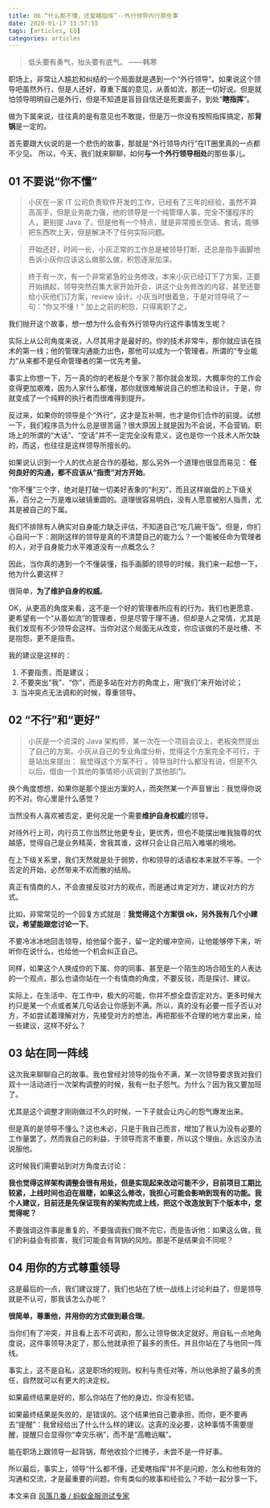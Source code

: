 ```yaml
---
title: 06 “什么都不懂，还爱瞎指挥”--外行领导内行那些事
date: 2020-01-17 15:57:55
tags: [articles, EQ]
categories: articles
---
```


>低头要有勇气，抬头要有底气。
——韩寒

职场上，非常让人尴尬和纠结的一个局面就是遇到一个“外行领导”。如果说这个领导吧虽然外行，但是人还好，尊重下属的意见，从善如流，那还一切好说。但是就怕领导明明自己是外行，但是不知道是盲目自信还是死要面子，到处“**瞎指挥**”。

做为下属来说，往往真的是有意见也不敢提，但是万一你没有按照指挥搞定，那**背锅**是一定的。

首先要跟大伙说的是一个悲伤的故事，那就是“外行领导内行”在IT圈里真的一点都不少见。 所以，今天，我们就来聊聊，如何**与一个外行领导相处**的那些事儿。


## 01 不要说“你不懂”

>小灰在一家 IT 公司负责软件开发的工作，已经有了三年的经验，虽然不算高高手，但是业务能力强，他的领导是一个纯管理人事，完全不懂程序的人，更别提 Java 了。但是他有一个特点，就是非常擅长空话、套话，能够把东西吹上天，但是解决不了任何实际问题。

>开始还好，时间一长，小灰正常的工作总是被领导打断、还总是指手画脚地告诉小灰你应该这么做那么做，积怨逐渐加深。

>终于有一次，有一个非常紧急的业务修改，本来小灰已经订下了方案，正要开始搞起，领导突然召集大家开始开会，讲这个业务修改的内容，甚至还要给小灰他们订方案，review 设计。小灰当时很着急，于是对领导吼了一句：“你又不懂！” 加上之前的积怨，只得离职了之。

我们抛开这个故事，想一想为什么会有外行领导内行这件事情发生呢？

实际上从公司角度来说，人尽其用才是最好的。你的技术非常牛，那你就应该在技术的第一线；他的管理沟通能力出色，那他可以成为一个管理者。所谓的“专业能力”从来都不是任命管理者的第一优先考量。

事实上你想一下，万一真的你的老板是个专家？那你就会发现，大概率你的工作会变得更加艰难，因为人家什么都懂，那你就很难解说自己的想法和设计。于是，你就变成了一个纯粹的执行者而很难得到提升。

反过来，如果你的领导是个“外行”，这才是互补啊，也才是你们合作的前提。试想一下，我们程序员为什么总是很苦逼？很大原因上就是因为不会说，不会营销。职场上的所谓的“大话”、“空话”并不一定完全没有意义，这也是你一个技术人所欠缺的，而这，也往往是这样领导所擅长的。

如果说认识到一个人的优点是合作的基础，那么另外一个道理也很显而易见： **任何良好的沟通，都不应该从“指责”对方开始**。

“你不懂”三个字，绝对是打破一切美好表象的“利刃”，而且这样崩盘的上下级关系，百分之一万是难以破镜重圆的。道理很容易明白，没有人愿意被别人指责，尤其是被自己的下属。

我们不排除有人确实对自身能力缺乏评估，不知道自己“吃几碗干饭”。但是，你扪心自问一下：刚刚这样的领导是真的不清楚自己的能力么？一个能被任命为管理者的人，对于自身能力水平难道没有一点概念么？

因此，当你真的遇到一个不懂装懂，指手画脚的领导的时候，我们来一起想一下，他为什么要这样？

很简单，**为了维护自身的权威**。

OK，从更高的角度来看，这不是一个好的管理者所应有的行为。我们也更愿意、更希望有一个“从善如流”的管理者，但是尽管于理不通，但却是人之常情，尤其是我们发现有不少领导会这样。当你对这个局面无从改变，你应该做的不是吐槽、不是抱怨，更不是指责。

我的建议是这样的：

1. 不要指责，而是建议；
2. 不要突出“我”、“你”，而是多站在对方的角度上，用“我们”来开始讨论；
3. 当冲突点无法调和的时候，尊重领导。


## 02 “不行”和“更好”

>小灰是一个资深的 Java 架构师，某一次在一个项目会议上，老板突然提出了自己的方案。小灰从自己的专业角度分析，觉得这个方案完全不可行，于是站出来提出： 我觉得这个方案不行 。领导当时什么都没有说，但是不久以后，借由一个其他的事情把小灰调到了其他部门。

换个角度想想，如果你是那个提出方案的人，而突然某一个声音冒出：我觉得你说的不对。你心里是什么感觉？

当然没有人喜欢被否定，更何况是一个需要**维护自身权威**的领导。

对待外行上司，内行员工你当然比他更专业，更优秀，但也不能摆出唯我独尊的优越感，觉得自己是业务精英，舍我其谁，这样只会让自己陷入难堪的境地。

在上下级关系里，我们天然就是处于弱势，你和领导的话语权本来就不平等。一个否定的开始，必然带来不欢而散的结局。

真正有情商的人，不会直接反驳对方的观点，而是通过肯定对方，建议对方的方式。

比如，非常常见的一个回复方式就是：**我觉得这个方案很 ok，另外我有几个小建议，希望能跟您讨论一下**。

不要冷冰冰地回击领导，给他留个面子，留一定的缓冲空间，让他能够停下来，听听你在说什么，也给他一个机会纠正自己。

同样，如果这个人换成你的下属、你的同事、甚至是一个陌生的场合陌生的人表达的一个观点，那么也请你站在一个有情商的角度，不要反驳，而是探讨、建议。

实际上，在生活中、在工作中，极大的可能，你并不想全盘否定对方。更多时候大约只是某一个点或者某几句话会让你感到不满。所以，真的没有必要一揽子否认对方，不如尝试着理解对方，先接受对方的想法，再把那些不合理的地方拿出来，给一些建议，这样不好么？


## 03 站在同一阵线

这次我来聊聊自己的故事。我也曾经对领导的指令不满，某一次领导要求我对我们双十一活动进行一次架构调整的时候，我有一肚子怨气。为什么？因为我又要加班了。

尤其是这个调整才刚刚做过不久的时候，一下子就会让内心的怨气爆发出来。

但是真的是领导不懂么？这也未必，只是于我自己而言，增加了我认为没有必要的工作量罢了。然而我自己的利益，于领导而言不重要，所以这个理由，永远没办法说服他。

这时候我们需要站到对方角度去讨论：

**我也觉得这样架构调整会很有用处，但是实现起来改动可能不少，目前项目工期比较紧，上线时间也迫在眉睫，如果这么修改，我担心可能会影响到现有的功能。我个人建议，目前还是先保证现有的架构完成上线，把这个改造放到下个版本中，您觉得呢？**

不要强调这件事是重复的，不要强调我们做不完它，而是告诉他：如果这么做，我们的利益会有损害，我们可能会有背锅的风险。那是不是结果会不同呢？


## 04 用你的方式尊重领导

这是最后的一点，我们建议提了，我们也站在了统一战线上讨论利益了，但是领导就是不认可，那我该怎么办呢？

**很简单，尊重他，并用你的方式做到最合理**。

当你们有了冲突，并且看上去不可调和，那么让领导做决定就好。用自私一点地角度说，这件事领导决定了，那么他就承担了最多的责任。并且你站在了与他同一阵线。

事实上，这不是自私，这是职场的规则。权利与责任对等，所以他承担了最多的责任，自然就可以有更大的决定权。

如果最终结果是好的，那么你站在了他的身边，你没有犯错。

如果最终结果是失败的，是错误的。这个结果他自己要承担，而你，更不要再去“提醒”：我曾经给出了什么什么样的建议。这真的没必要，这种事情不需要提醒，提醒只会显得你“幸灾乐祸”，而不是“高瞻远瞩”。

能在职场上跟领导一起背锅，帮他收拾个烂摊子，未尝不是一件好事。

所以最后，事实上，领导“什么都不懂，还爱瞎指挥”并不是问题，怎么和他有效的沟通和交流，才是最重要的问题。你有类似的故事和经验么？不妨一起分享一下。


本文来自 [ 风落几番 / 蚂蚁金服测试专家](http://www.imooc.com/read/62)